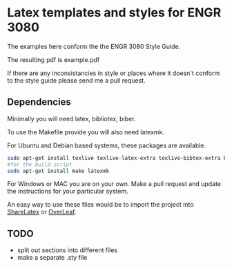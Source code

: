 # Latex templates and styles for ENGR 3080

The examples here conform the the ENGR 3080 Style Guide.

The resulting pdf is example.pdf

If there are any inconsistancies in style or places where it doesn't conform to the style guide please send me a pull request.

## Dependencies

Minimally you will need latex, bibliotex, biber.

To use the Makefile provide you will also need latexmk.

For Ubuntu and Debian based systems, these packages are available.
```bash
sudo apt-get install texlive texlive-latex-extra texlive-bibtex-extra biber
#for the build script
sudo apt-get install make latexmk
```

For Windows or MAC you are on your own. Make a pull request and update the instructions for your particular system.

An easy way to use these files would be to import the project into [ShareLatex](https://www.sharelatex.com) or [OverLeaf](https://www.overleaf.com).

## TODO

- split out sections into different files
- make a separate .sty file

